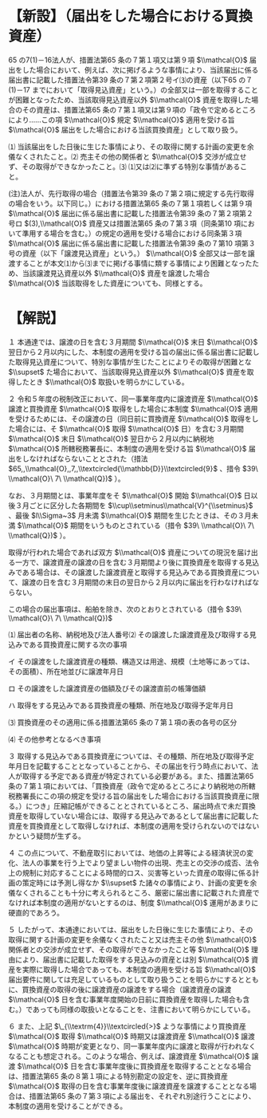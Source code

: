 # 【新設】（届出をした場合における買換資産）

65 の7(1)－16法人が、措置法第65 条の７第１項又は第９項 $\\mathcal{O}$ 届出をした場合において、例えば、次に掲げるような事情により、当該届出に係る届出書に記載した措置法令第39 条の７第２項第２号イ⑶の資産（以下65 の７(1)－17 までにおいて「取得見込資産」という。）の全部又は一部を取得することが困難となったため、当該取得見込資産以外 $\\mathcal{O}$ 資産を取得した場合のその資産は、措置法第65 条の７第１項又は第９項の「政令で定めるところにより……この項 $\\mathcal{O}$ 規定 $\\mathcal{O}$ 適用を受ける旨 $\\mathcal{O}$ 届出をした場合における当該買換資産」として取り扱う。

⑴ 当該届出をした日後に生じた事情により、その取得に関する計画の変更を余儀なくされたこと。⑵ 売主その他の関係者と $\\mathcal{O}$ 交渉が成立せず、その取得ができなかったこと。⑶ ⑴又は⑵に準ずる特別な事情があること。

(注)法人が、先行取得の場合（措置法令第39 条の７第２項に規定する先行取得の場合をいう。以下同じ。）における措置法第65 条の７第１項若しくは第９項 $\\mathcal{O}$ 届出に係る届出書に記載した措置法令第39 条の７第２項第２号ロ $(3),\\mathcal{O}$ 資産又は措置法第65 条の７第３項（同条第10 項において準用する場合を含む。）の規定の適用を受ける場合における同条第３項 $\\mathcal{O}$ 届出に係る届出書に記載した措置法令第39 条の７第10 項第３号の資産（以下「譲渡見込資産」という。） $\\mathcal{O}$ 全部又は一部を譲渡することが本文⑴から⑶までに掲げる事情に類する事情により困難となったため、当該譲渡見込資産以外 $\\mathcal{O}$ 資産を譲渡した場合 $\\mathcal{O}$ 当該取得をした資産についても、同様とする。

# 【解説】

１ 本通達では、譲渡の日を含む３月期間 $\\mathcal{O}$ 末日 $\\mathcal{O}$ 翌日から２月以内にした、本制度の適用を受ける旨の届出に係る届出書に記載した取得見込資産について、特別な事情が生じたことによりその取得が困難とな $\\supset$ た場合において、当該取得見込資産以外 $\\mathcal{O}$ 資産を取得したとき $\\mathcal{O}$ 取扱いを明らかにしている。

２ 令和５年度の税制改正において、同一事業年度内に譲渡資産 $\\mathcal{O}$ 譲渡と買換資産 $\\mathcal{O}$ 取得をした場合に本制度 $\\mathcal{O}$ 適用を受けるためには、その譲渡の日（同日前に買換資産 $\\mathcal{O}$ 取得をした場合には、そ $\\mathcal{O}$ 取得 $\\mathcal{O}$ 日）を含む３月期間 $\\mathcal{O}$ 末日 $\\mathcal{O}$ 翌日から２月以内に納税地 $\\mathcal{O}$ 所轄税務署長に、本制度の適用を受ける旨 $\\mathcal{O}$ 届出をしなければならないこととされた（措法 $65,,\\mathcal{O},,7,,\\textcircled{\\mathbb{D}}\\textcircled{9}$ 、措令 $39\ \\mathcal{O}\ 7\ \\mathcal{Q})$ ）。

なお、３月期間とは、事業年度をそ $\\mathcal{O}$ 開始 $\\mathcal{O}$ 日以後３月ごとに区分した各期間を $\\cup\\setminus\\mathcal{V}^{\\setminus}$ 、最後 $l\\Sigma~3$ 月未満 $\\mathcal{O}$ 期間を生じたときは、その３月未満 $\\mathcal{O}$ 期間をいうものとされている（措令 $39\ \\mathcal{O}\ 7\ \\mathcal{Q})$ ）。

取得が行われた場合であれば双方 $\\mathcal{O}$ 資産についての現況を届け出る一方で、譲渡資産の譲渡の日を含む３月期間より後に買換資産を取得する見込みである場合は、その譲渡した譲渡資産と取得する見込みである買換資産について、譲渡の日を含む３月期間の末日の翌日から２月以内に届出を行わなければならない。

この場合の届出事項は、船舶を除き、次のとおりとされている（措令 $39\ \\mathcal{O}\ 7\ \\mathcal{Q})$

⑴ 届出者の名称、納税地及び法人番号⑵ その譲渡した譲渡資産及び取得する見込みである買換資産に関する次の事項

イ その譲渡をした譲渡資産の種類、構造又は用途、規模（土地等にあっては、その面積）、所在地並びに譲渡年月日

ロ その譲渡をした譲渡資産の価額及びその譲渡直前の帳簿価額

ハ 取得をする見込みである買換資産の種類、所在地及び取得予定年月日

⑶ 買換資産のその適用に係る措置法第65 条の７第１項の表の各号の区分

⑷ その他参考となるべき事項

３ 取得する見込みである買換資産については、その種類、所在地及び取得予定年月日を記載することとなっていることから、その届出を行う時点において、法人が取得する予定である資産が特定されている必要がある。また、措置法第65 条の７第１項においては、「買換資産（政令で定めるところにより納税地の所轄税務署長にこの項の規定を受ける旨の届出をした場合における当該買換資産に限る。）につき」圧縮記帳ができることとされているところ、届出時点で未だ買換資産を取得していない場合には、取得する見込みであるとして届出書に記載した資産を買換資産として取得しなければ、本制度の適用を受けられないのではないかという疑問が生ずる。

４ この点について、不動産取引においては、地価の上昇等による経済状況の変化、法人の事業を行う上でより望ましい物件の出現、売主との交渉の成否、法令上の規制に対応することによる時間的ロス、災害等といった資産の取得に係る計画の策定時には予測し得なか $\\supset$ た諸々の事情により、計画の変更を余儀なくされることも十分に考えられるところ、厳密に届出書に記載された資産でなければ本制度の適用がないとするのは、制度 $\\mathcal{O}$ 運用があまりに硬直的であろう。

５ したがって、本通達においては、届出をした日後に生じた事情により、その取得に関する計画の変更を余儀なくされたこと又は売主その他 $\\mathcal{O}$ 関係者との交渉が成立せず、その取得ができなかったこと等 $\\mathcal{O}$ 理由により、届出書に記載した取得をする見込みの資産とは別 $\\mathcal{O}$ 資産を実際に取得した場合であっても、本制度の適用を受ける旨 $\\mathcal{O}$ 届出要件に関しては充足しているものとして取り扱うことを明らかにするとともに、買換資産の取得の後に譲渡資産の譲渡をする場合（譲渡資産の譲渡 $\\mathcal{O}$ 日を含む事業年度開始の日前に買換資産を取得した場合も含む。）であっても同様の取扱いとなることを、注書において明らかにしている。

６ また、上記 $\_{\\textrm{4}}\\textcircled{>}$ ような事情により買換資産 $\\mathcal{O}$ 取得 $\\mathcal{O}$ 時期又は譲渡資産 $\\mathcal{O}$ 譲渡 $\\mathcal{O}$ 時期が変更となり、同一事業年度内に譲渡と取得が行われなくなることも想定される。このような場合、例えば、譲渡資産 $\\mathcal{O}$ 譲渡 $\\mathcal{O}$ 日を含む事業年度後に買換資産を取得することとなる場合は、措置法第65 条の８第１項による特別勘定の設定を、逆に買換資産 $\\mathcal{O}$ 取得の日を含む事業年度後に譲渡資産を譲渡することとなる場合は、措置法第65 条の７第３項による届出を、それぞれ別途行うことにより、本制度の適用を受けることができる。